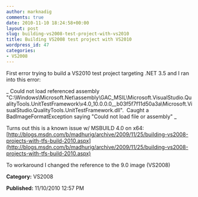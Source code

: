 ```yaml
---
author: marknadig
comments: true
date: 2010-11-10 18:24:58+00:00
layout: post
slug: building-vs2008-test-project-with-vs2010
title: Building VS2008 test project with VS2010
wordpress_id: 47
categories:
- VS2008
---
```


First error trying to build a VS2010 test project targeting .NET 3.5 and I ran into this error:

_ Could not load referenced assembly "C:\Windows\Microsoft.Net\assembly\GAC_MSIL\Microsoft.VisualStudio.QualityTools.UnitTestFramework\v4.0_10.0.0.0__b03f5f7f11d50a3a\Microsoft.VisualStudio.QualityTools.UnitTestFramework.dll".  Caught a BadImageFormatException saying "Could not load file or assembly" _

Turns out this is a known issue w/ MSBUILD 4.0 on x64:
[http://blogs.msdn.com/b/madhurig/archive/2009/11/25/building-vs2008-projects-with-tfs-build-2010.aspx](http://blogs.msdn.com/b/madhurig/archive/2009/11/25/building-vs2008-projects-with-tfs-build-2010.aspx)

To workaround I changed the reference to the 9.0 image (VS2008)

**Category:** VS2008

**Published:** 11/10/2010 12:57 PM

